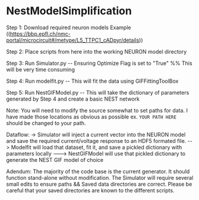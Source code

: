 # NestModelSimplification

Step 1: Download required neuron models Example ((https://bbp.epfl.ch/nmc-portal/microcircuit#/metype/L5_TTPC1_cADpyr/details))

Step 2: Place scripts from here into the working NEURON model directory

Step 3: Run Simulator.py -- Ensuring Optimize Flag is set to "True" %% This will be very time consuming

Step 4: Run modelfit.py -- This will fit the data using GIFFittingToolBox 

Step 5: Run NestGIFModel.py -- This will take the dictionary of parameters generated by Step 4 and create a basic NEST network


Note: You will need to modify the source somewhat to set paths for data. I have made those locations as obvious as possible ex. `YOUR PATH HERE` should be changed to your path. 

Dataflow: 
-> Simulator will inject a current vector into the NEURON model and save the required current/voltage response to an HDF5 formated file.
--> Modelfit will load that dataset, fit it, and save a pickled dictionary with parameters locally
---> NestGIFModel will use that pickled dictionary to generate the NEST GIF model of choice

Adendum: The majority of the code base is the current generator. It should function stand-alone without modification. The Simulator will require several small edits to ensure paths && Saved data directories are correct. Please be careful that your saved directories are known to the different scripts. 

